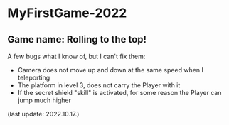 # MyFirstGame-2022
## Game name: Rolling to the top!

A few bugs what I know of, but I can't fix them:
- Camera does not move up and down at the same speed when I teleporting
- The platform in level 3, does not carry the Player with it
- If the secret shield "skill" is activated, for some reason the Player can jump much higher

(last update: 2022.10.17.)
